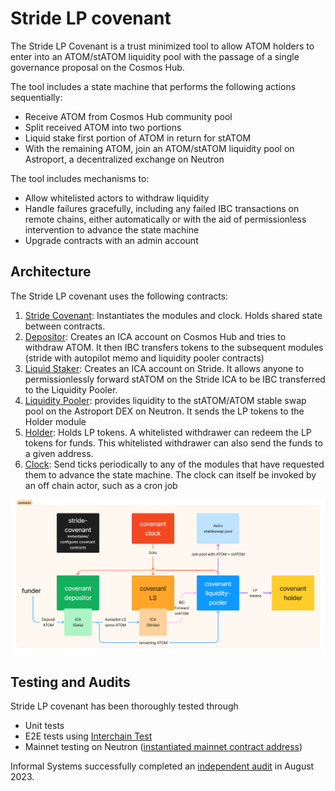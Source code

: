 # Stride LP covenant

The Stride LP Covenant is a trust minimized tool to allow ATOM holders to enter into an ATOM/stATOM liquidity pool with the passage of a single governance proposal on the Cosmos Hub. 

The tool includes a state machine that performs the following actions sequentially:
* Receive ATOM from Cosmos Hub community pool
* Split received ATOM into two portions 
* Liquid stake first portion of ATOM in return for stATOM
* With the remaining ATOM, join an ATOM/stATOM liquidity pool on Astroport, a decentralized exchange on Neutron

The tool includes mechanisms to:
* Allow whitelisted actors to withdraw liquidity
* Handle failures gracefully, including any failed IBC transactions on remote chains, either automatically or with the aid of permissionless intervention to advance the state machine
* Upgrade contracts with an admin account

## Architecture

The Stride LP covenant uses the following contracts:

1. [Stride Covenant](../contracts/covenant): Instantiates the modules and clock. Holds shared state between contracts.
2. [Depositor](../contracts/depositor/): Creates an ICA account on Cosmos Hub and tries to withdraw ATOM. It then IBC transfers tokens to the subsequent modules (stride with autopilot memo and liquidity pooler contracts)
3. [Liquid Staker](../contracts/ls/): Creates an ICA account on Stride. It allows anyone to permissionlessly forward stATOM on the Stride ICA to be IBC transferred to the Liquidity Pooler.
4. [Liquidity Pooler](../contracts/lper/): provides liquidity to the stATOM/ATOM stable swap pool on the Astroport DEX on Neutron. It sends the LP tokens to the Holder module
5. [Holder](../contracts/holder/): Holds LP tokens. A whitelisted withdrawer can redeem the LP tokens for funds. This whitelisted withdrawer can also send the funds to a given address.
6. [Clock](../contracts/clock/): Send ticks periodically to any of the modules that have requested them to advance the state machine. The clock can itself be invoked by an off chain actor, such as a cron job

![](stride-contracts-overview.png)

## Testing and Audits
Stride LP covenant has been thoroughly tested through
* Unit tests
* E2E tests using [Interchain Test](tests/interchaintest/ics_test.go)
* Mainnet testing on Neutron ([instantiated mainnet contract address](https://neutron.celat.one/neutron-1/contracts/neutron1h9ysm943hnyhhvqglemjcx8tr4j5wkc6q3d6r0vqkg9004rujctsd60zqh))

Informal Systems successfully completed an [independent audit](./17-08-2023-informal-timewave-covenants-audit.pdf) in August 2023.